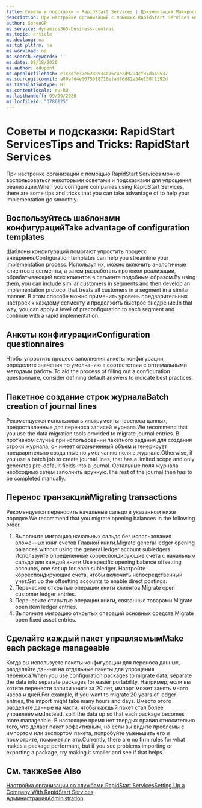 ```yaml
---
title: Советы и подсказки — RapidStart Services | Документация Майкрософт
description: При настройке организаций с помощью RapidStart Services можно воспользоваться некоторыми советами и подсказками для упрощения реализации.
author: SorenGP
ms.service: dynamics365-business-central
ms.topic: article
ms.devlang: na
ms.tgt_pltfrm: na
ms.workload: na
ms.search.keywords: ''
ms.date: 08/18/2020
ms.author: edupont
ms.openlocfilehash: e1c3dfe37e6288934d05c4e2d9294cf87da49537
ms.sourcegitcommit: a80afd4e5075018716efad76d82a54e158f1392d
ms.translationtype: HT
ms.contentlocale: ru-RU
ms.lasthandoff: 09/09/2020
ms.locfileid: "3786125"
---
```

# <a name="tips-and-tricks-rapidstart-services"></a><span data-ttu-id="9766a-103">Советы и подсказки: RapidStart Services</span><span class="sxs-lookup"><span data-stu-id="9766a-103">Tips and Tricks: RapidStart Services</span></span>

<span data-ttu-id="9766a-104">При настройке организаций с помощью RapidStart Services можно воспользоваться некоторыми советами и подсказками для упрощения реализации.</span><span class="sxs-lookup"><span data-stu-id="9766a-104">When you configure companies using RapidStart Services, there are some tips and tricks that you can take advantage of to help your implementation go smoothly.</span></span>  

## <a name="take-advantage-of-configuration-templates"></a><span data-ttu-id="9766a-105">Воспользуйтесь шаблонами конфигураций</span><span class="sxs-lookup"><span data-stu-id="9766a-105">Take advantage of configuration templates</span></span>

<span data-ttu-id="9766a-106">Шаблоны конфигураций помогают упростить процесс внедрения.</span><span class="sxs-lookup"><span data-stu-id="9766a-106">Configuration templates can help you streamline your implementation process.</span></span> <span data-ttu-id="9766a-107">Используя их, можно включить аналогичные клиентов в сегменты, а затем разработать протокол реализации, обрабатывающий всех клиентов в сегменте подобным образом.</span><span class="sxs-lookup"><span data-stu-id="9766a-107">By using them, you can include similar customers in segments and then develop an implementation protocol that treats all customers in a segment in a similar manner.</span></span> <span data-ttu-id="9766a-108">В этом способе можно применить уровень предварительных настроек к каждому сегменту и продолжить быстрое внедрение.</span><span class="sxs-lookup"><span data-stu-id="9766a-108">In that way, you can apply a level of preconfiguration to each segment and continue with a rapid implementation.</span></span>  

## <a name="configuration-questionnaires"></a><span data-ttu-id="9766a-109">Анкеты конфигурации</span><span class="sxs-lookup"><span data-stu-id="9766a-109">Configuration questionnaires</span></span>

<span data-ttu-id="9766a-110">Чтобы упростить процесс заполнения анкеты конфигурации, определите значения по умолчанию в соответствии с оптимальными методами работы.</span><span class="sxs-lookup"><span data-stu-id="9766a-110">To aid the process of filling out a configuration questionnaire, consider defining default answers to indicate best practices.</span></span>  

## <a name="batch-creation-of-journal-lines"></a><span data-ttu-id="9766a-111">Пакетное создание строк журнала</span><span class="sxs-lookup"><span data-stu-id="9766a-111">Batch creation of journal lines</span></span>

<span data-ttu-id="9766a-112">Рекомендуется использовать инструменты переноса данных, предоставленные для переноса записей журнала.</span><span class="sxs-lookup"><span data-stu-id="9766a-112">We recommend that you use the data migration tools provided to migrate journal entries.</span></span> <span data-ttu-id="9766a-113">В противном случае при использовании пакетного задания для создания строки журнала, он имеет ограниченный объем и генерирует предварительно созданные по умолчанию поля в журнале.</span><span class="sxs-lookup"><span data-stu-id="9766a-113">Otherwise, if you use a batch job to create journal lines, that has a limited scope and only generates pre-default fields into a journal.</span></span> <span data-ttu-id="9766a-114">Остальные поля журнала необходимо затем заполнить вручную.</span><span class="sxs-lookup"><span data-stu-id="9766a-114">The rest of the journal then has to be completed manually.</span></span>  

## <a name="migrating-transactions"></a><span data-ttu-id="9766a-115">Перенос транзакций</span><span class="sxs-lookup"><span data-stu-id="9766a-115">Migrating transactions</span></span>

<span data-ttu-id="9766a-116">Рекомендуется переносить начальные сальдо в указанном ниже порядке.</span><span class="sxs-lookup"><span data-stu-id="9766a-116">We recommend that you migrate opening balances in the following order.</span></span> <!--Be aware that you cannot insert ledger entries directly. Instead you must use journals to post the journal lines-->

1. <span data-ttu-id="9766a-117">Выполните миграцию начальных сальдо без использования вложенных книг счетов Главной книги.</span><span class="sxs-lookup"><span data-stu-id="9766a-117">Migrate general ledger opening balances without using the general ledger account subledgers.</span></span> <span data-ttu-id="9766a-118">Используйте определенные корреспондирующие счета с начальным сальдо для каждой книги.</span><span class="sxs-lookup"><span data-stu-id="9766a-118">Use specific opening balance offsetting accounts, one set up for each subledger.</span></span> <span data-ttu-id="9766a-119">Настройте корреспондирующие счета, чтобы включить непосредственный учет.</span><span class="sxs-lookup"><span data-stu-id="9766a-119">Set up the offsetting accounts to enable direct postings.</span></span>  
2. <span data-ttu-id="9766a-120">Перенесите открытые операции книги клиентов.</span><span class="sxs-lookup"><span data-stu-id="9766a-120">Migrate open customer ledger entries.</span></span>  <!--work on these-->
3. <span data-ttu-id="9766a-121">Перенесите открытые операции книги, связанные товарами.</span><span class="sxs-lookup"><span data-stu-id="9766a-121">Migrate open item ledger entries.</span></span>  
4. <span data-ttu-id="9766a-122">Выполните миграцию открытых операций основных средств.</span><span class="sxs-lookup"><span data-stu-id="9766a-122">Migrate open fixed asset entries.</span></span>  

## <a name="make-each-package-manageable"></a><span data-ttu-id="9766a-123">Сделайте каждый пакет управляемым</span><span class="sxs-lookup"><span data-stu-id="9766a-123">Make each package manageable</span></span>

<span data-ttu-id="9766a-124">Когда вы используете пакеты конфигурации для переноса данных, разделяйте данные на отдельные пакеты для упрощения переноса.</span><span class="sxs-lookup"><span data-stu-id="9766a-124">When you use configuration packages to migrate data, separate the data into separate packages for easier portability.</span></span> <span data-ttu-id="9766a-125">Например, если вы хотите перенести записи книги за 20 лет, импорт может занять много часов и дней.</span><span class="sxs-lookup"><span data-stu-id="9766a-125">For example, if you want to migrate 20 years of ledger entries, the import might take many hours and days.</span></span> <span data-ttu-id="9766a-126">Вместо этого разделите данные на части, чтобы каждый пакет стал более управляемым.</span><span class="sxs-lookup"><span data-stu-id="9766a-126">Instead, split the data up so that each package becomes more manageable.</span></span> <span data-ttu-id="9766a-127">В настоящее время нет твердых правил относительно того, что делает пакет эффективным, но если вы видите проблемы с импортом или экспортом пакета, попробуйте уменьшить его и посмотрите, поможет ли это.</span><span class="sxs-lookup"><span data-stu-id="9766a-127">Currently, there are no firm rules for what makes a package performant, but if you see problems importing or exporting a package, try making it smaller and see if that helps.</span></span>  

## <a name="see-also"></a><span data-ttu-id="9766a-128">См. также</span><span class="sxs-lookup"><span data-stu-id="9766a-128">See Also</span></span>

[<span data-ttu-id="9766a-129">Настройка организации со службами RapidStart Services</span><span class="sxs-lookup"><span data-stu-id="9766a-129">Setting Up a Company With RapidStart Services</span></span>](admin-set-up-a-company-with-rapidstart.md)  
[<span data-ttu-id="9766a-130">Администрация</span><span class="sxs-lookup"><span data-stu-id="9766a-130">Administration</span></span>](admin-setup-and-administration.md)  

